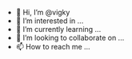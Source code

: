 - 👋 Hi, I’m @vigky
- 👀 I’m interested in ...
- 🌱 I’m currently learning ...
- 💞️ I’m looking to collaborate on ...
- 📫 How to reach me ...

<!---
vigky/vigky is a ✨ special ✨ repository because its `README.md` (this file) appears on your GitHub profile.
You can click the Preview link to take a look at your changes.
--->
